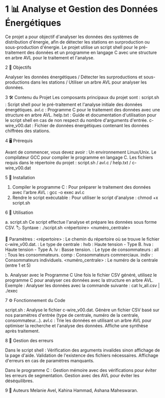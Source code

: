 # 1 📊 Analyse et Gestion des Données Énergétiques

Ce projet a pour objectif d'analyser les données des systèmes de distribution d'énergie, afin de détecter les stations en surproduction ou sous-production d'énergie. Le projet utilise un script shell pour le pré-traitement des données et un programme en langage C avec une structure en arbre AVL pour le traitement et l'analyse.

2 🚀 Objectifs

Analyser les données énergétiques / 
Détecter les surproductions et sous-productions dans les stations /
Utiliser un arbre AVL pour analyser les données.

3 🛠️ Contenu du Projet
Les composants principaux du projet sont :
script.sh : Script shell pour le pré-traitement et l'analyse initiale des données énergétiques.
avl.c : Programme C pour le traitement des données avec une structure en arbre AVL.
help.txt : Guide et documentation d'utilisation pour le script shell en cas de non respect du nombre d'arguments d'entrée.
c-wire_v00.dat : Fichier de données énergétiques contenant les données chiffrées des stations.
  
4 🖥️ Prérequis

Avant de commencer, vous devez avoir :
Un environnement Linux/Unix.
Le compilateur GCC pour compiler le programme en langage C.
Les fichiers requis dans le répertoire du projet : script.sh / avl.c / help.txt / c-wire_v00.dat


5 📂 Installation

1. Compiler le programme C : Pour préparer le traitement des données avec l'arbre AVL : gcc -o exec avl.c 
2. Rendre le script exécutable : Pour utiliser le script d'analyse : chmod +x script.sh

6 🔧 Utilisation

a. script.sh
Ce script effectue l'analyse et prépare les données sous forme CSV.
🏷️ Syntaxe : ./script.sh <répertoire> <type> <consommateur> <numéro_centrale>

📜 Paramètres :
<répertoire> : Le chemin du répertoire où se trouve le fichier c-wire_v00.dat.
<type> : Le type de centrale : hvb : Haute tension - Type B. hva : Haute tension - Type A. lv : Basse tension.
<consommateur> : Le type de consommateurs : all : Tous les consommateurs.  comp : Consommateurs commerciaux.  indiv : Consommateurs individuels.
<numéro_centrale> : Le numéro de la centrale (entre 1 et 5)

b. Analyser avec le Programme C
Une fois le fichier CSV généré, utilisez le programme C pour analyser ces données avec la structure en arbre AVL.
Exemple : Analyser les données avec la commande suivante : cat lv_all.csv | ./exec

7 ⚙️ Fonctionnement du Code

script.sh :
Analyse le fichier c-wire_v00.dat.
Génère un fichier CSV basé sur nos paramètres d'entrée (type de centrale, numéro de la centrale, consommateur...).
avl.c :
Trie les données en utilisant un arbre AVL pour optimiser la recherche et l'analyse des données.
Affiche une synthèse après traitement.


8 🛑 Gestion des erreurs

Dans le script shell :
Vérification des arguments invalides sinon affichage de la page d'aide.
Validation de l'existence des fichiers nécessaires.
Affichage d'erreurs en cas de paramètres manquants.

Dans le programme C :
Gestion mémoire avec des vérifications pour éviter les erreurs de segmentation.
Gestion avec des AVL pour éviter les déséquilibres.



9 👥 Auteurs
Melanie Avel,
Kahina Hammad,
Ashana Maheswaran.





